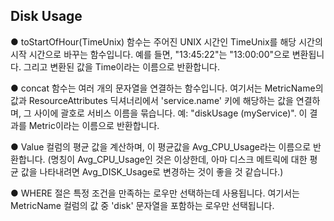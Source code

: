 ## Disk Usage

●	toStartOfHour(TimeUnix) 함수는 주어진 UNIX 시간인 TimeUnix를 해당 시간의 시작 시간으로 바꾸는 함수입니다. 예를 들면, "13:45:22"는 "13:00:00"으로 변환됩니다. 그리고 변환된 값을 Time이라는 이름으로 반환합니다.

●	concat 함수는 여러 개의 문자열을 연결하는 함수입니다. 여기서는 MetricName의 값과 ResourceAttributes 딕셔너리에서 'service.name' 키에 해당하는 값을 연결하며, 그 사이에 괄호로 서비스 이름을 묶습니다. 예: "diskUsage (myService)". 이 결과를 Metric이라는 이름으로 반환합니다.

●	Value 컬럼의 평균 값을 계산하며, 이 평균값을 Avg_CPU_Usage라는 이름으로 반환합니다. (명칭이 Avg_CPU_Usage인 것은 이상한데, 아마 디스크 메트릭에 대한 평균 값을 나타내려면 Avg_DISK_Usage로 변경하는 것이 좋을 것 같습니다.)

●	WHERE 절은 특정 조건을 만족하는 로우만 선택하는데 사용됩니다. 여기서는 MetricName 컬럼의 값 중 'disk' 문자열을 포함하는 로우만 선택됩니다.
